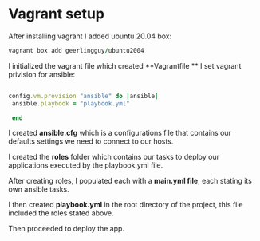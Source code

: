 # Vagrant setup
After installing vagrant I added ubuntu 20.04 box:
```ruby
vagrant box add geerlingguy/ubuntu2004
```

I initialized the vagrant file which created **Vagrantfile
**
I set vagrant privision for ansible:

```ruby

config.vm.provision "ansible" do |ansible|
 ansible.playbook = "playbook.yml"

 end
```

I created **ansible.cfg** which is a configurations file that contains our defaults settings we need to connect to our hosts.

I created the **roles** folder which contains our tasks to deploy our applications executed by the playbook.yml file.

After creating roles, I populated each with a **main.yml file**, each stating its own ansible tasks.

I then created **playbook.yml** in the root directory of the project, this file included the roles stated above.

Then proceeded to deploy the app.



